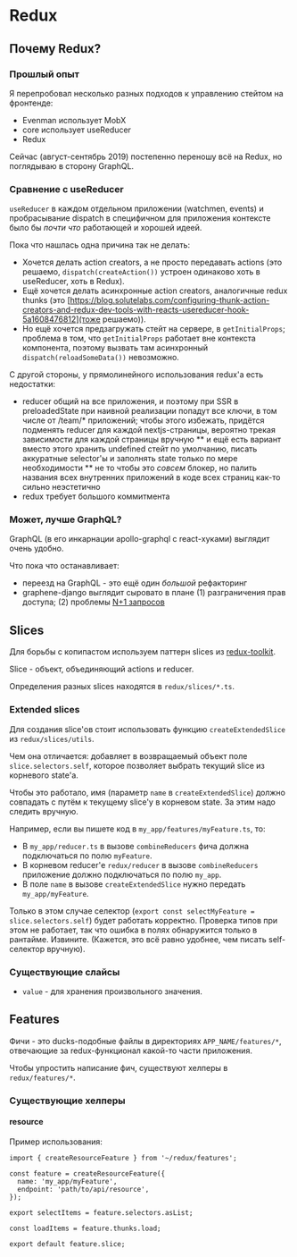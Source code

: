 # Redux

## Почему Redux?

### Прошлый опыт

Я перепробовал несколько разных подходов к управлению стейтом на фронтенде:

* Evenman использует MobX
* core использует useReducer
* Redux

Сейчас (август-сентябрь 2019) постепенно переношу всё на Redux, но поглядываю в сторону GraphQL.

### Сравнение с useReducer

`useReducer` в каждом отдельном приложении (watchmen, events) и пробрасывание dispatch в специфичном для приложения контексте было бы _почти что_ работающей и хорошей идеей.

Пока что нашлась одна причина так не делать:

* Хочется делать action creators, а не просто передавать actions (это решаемо, `dispatch(createAction())` устроен одинаково хоть в useReducer, хоть в Redux).
* Ещё хочется делать асинхронные action creators, аналогичные redux thunks (это [https://blog.solutelabs.com/configuring-thunk-action-creators-and-redux-dev-tools-with-reacts-usereducer-hook-5a1608476812](тоже решаемо)).
* Но ещё хочется предзагружать стейт на сервере, в `getInitialProps`; проблема в том, что `getInitialProps` работает вне контекста компонента, поэтому вызвать там асинхронный `dispatch(reloadSomeData())` невозможно.

С другой стороны, у прямолинейного использования redux'а есть недостатки:

* reducer общий на все приложения, и поэтому при SSR в preloadedState при наивной реализации попадут все ключи, в том числе от /team/* приложений; чтобы этого избежать, придётся подменять reducer для каждой nextjs-страницы, вероятно трекая зависимости для каждой страницы вручную
** и ещё есть вариант вместо этого хранить undefined стейт по умолчанию, писать аккуратные selector'ы и заполнять state только по мере необходимости
** не то чтобы это _совсем_ блокер, но палить названия всех внутренних приложений в коде всех страниц как-то сильно неэстетично
* redux требует большого коммитмента

### Может, лучше GraphQL?
GraphQL (в его инкарнации apollo-graphql с react-хуками) выглядит очень удобно.

Что пока что останавливает:
* переезд на GraphQL - это ещё один _большой_ рефакторинг
* graphene-django выглядит сыровато в плане (1) разграничения прав доступа; (2) проблемы [N+1 запросов](https://github.com/graphql-python/graphene-django/issues/57)


## Slices

Для борьбы с копипастом используем паттерн slices из [redux-toolkit](https://redux-toolkit.js.org/api/createSlice).

Slice - объект, объединяющий actions и reducer.

Определения разных slices находятся в `redux/slices/*.ts`.

### Extended slices

Для создания slice'ов стоит использовать функцию `createExtendedSlice` из `redux/slices/utils`.

Чем она отличается: добавляет в возвращаемый объект поле `slice.selectors.self`, которое позволяет выбрать текущий slice из корневого state'а.

Чтобы это работало, имя (параметр `name` в `createExtendedSlice`) должно совпадать с путём к текущему slice'у в корневом state. За этим надо следить вручную.

Например, если вы пишете код в `my_app/features/myFeature.ts`, то:

* В `my_app/reducer.ts` в вызове `combineReducers` фича должна подключаться по полю `myFeature`.
* В корневом reducer'е `redux/reducer` в вызове `combineReducers` приложение должно подключаться по полю `my_app`.
* В поле `name` в вызове `createExtendedSlice` нужно передать `my_app/myFeature`.

Только в этом случае селектор (`export const selectMyFeature = slice.selectors.self`) будет работать корректно. Проверка типов при этом не работает, так что ошибка в полях обнаружится только в рантайме. Извините. (Кажется, это всё равно удобнее, чем писать self-селектор вручную).

### Существующие слайсы

* `value` - для хранения произвольного значения.

## Features

Фичи - это ducks-подобные файлы в директориях `APP_NAME/features/*`, отвечающие за redux-функционал какой-то части приложения.

Чтобы упростить написание фич, существуют хелперы в `redux/features/*`.

### Существующие хелперы

#### resource

Пример использования:

```
import { createResourceFeature } from '~/redux/features';

const feature = createResourceFeature({
  name: 'my_app/myFeature',
  endpoint: 'path/to/api/resource',
});

export selectItems = feature.selectors.asList;

const loadItems = feature.thunks.load;

export default feature.slice;
```
